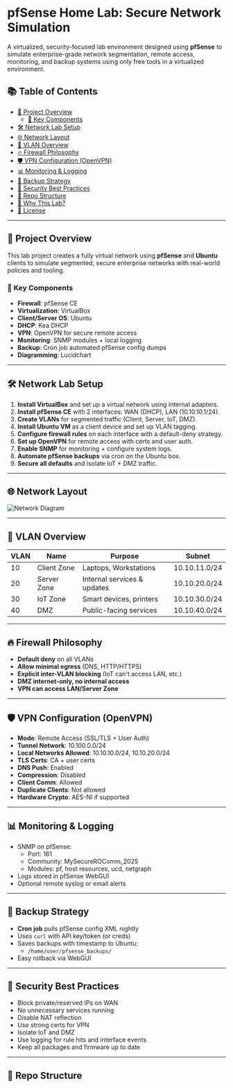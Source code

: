 # pfSense Home Lab: Secure Network Simulation

A virtualized, security-focused lab environment designed using **pfSense** to simulate enterprise-grade network segmentation, remote access, monitoring, and backup systems using only free tools in a virtualized environment.

## 📚 Table of Contents

- [🧰 Project Overview](#-project-overview)
  - [🔑 Key Components](#-key-components)
- [🛠️ Network Lab Setup](#️-network-lab-setup)
- [🌐 Network Layout](#-network-layout)
- [🧩 VLAN Overview](#-vlan-overview)
- [🔥 Firewall Philosophy](#-firewall-philosophy)
- [🛡️ VPN Configuration (OpenVPN)](#️-vpn-configuration-openvpn)
- [📊 Monitoring & Logging](#-monitoring--logging)
- [💾 Backup Strategy](#-backup-strategy)
- [🔐 Security Best Practices](#-security-best-practices)
- [📂 Repo Structure](#-repo-structure)
- [🔎 Why This Lab?](#-why-this-lab)
- [📝 License](#-license)

---

## 🧰 Project Overview

This lab project creates a fully virtual network using **pfSense** and **Ubuntu** clients to simulate segmented, secure enterprise networks with real-world policies and tooling.

### 🔑 Key Components

- **Firewall**: pfSense CE
- **Virtualization**: VirtualBox
- **Client/Server OS**: Ubuntu
- **DHCP**: Kea DHCP
- **VPN**: OpenVPN for secure remote access
- **Monitoring**: SNMP modules + local logging
- **Backup**: Cron job automated pfSense config dumps
- **Diagramming**: Lucidchart

---

## 🛠️ Network Lab Setup

1. **Install VirtualBox** and set up a virtual network using internal adapters.
2. **Install pfSense CE** with 2 interfaces: WAN (DHCP), LAN (10.10.10.1/24).
3. **Create VLANs** for segmented traffic (Client, Server, IoT, DMZ).
4. **Install Ubuntu VM** as a client device and set up VLAN tagging.
5. **Configure firewall rules** on each interface with a default-deny strategy.
6. **Set up OpenVPN** for remote access with certs and user auth.
7. **Enable SNMP** for monitoring + configure system logs.
8. **Automate pfSense backups** via cron on the Ubuntu box.
9. **Secure all defaults** and isolate IoT + DMZ traffic.

---

## 🌐 Network Layout
![Network Diagram](https://github.com/user-attachments/assets/c3a850a0-6082-4874-9cde-dad1f822edb9)

---

## 🧩 VLAN Overview

| VLAN  | Name        | Purpose                      | Subnet         |
|-------|-------------|------------------------------|----------------|
| 10    | Client Zone | Laptops, Workstations        | 10.10.11.0/24  |
| 20    | Server Zone | Internal services & updates  | 10.10.20.0/24  |
| 30    | IoT Zone    | Smart devices, printers      | 10.10.30.0/24  |
| 40    | DMZ         | Public-facing services       | 10.10.40.0/24  |

---

## 🔥 Firewall Philosophy

- **Default deny** on all VLANs
- **Allow minimal egress** (DNS, HTTP/HTTPS)
- **Explicit inter-VLAN blocking** (IoT can't access LAN, etc.)
- **DMZ internet-only, no internal access**
- **VPN can access LAN/Server Zone**

---

## 🛡️ VPN Configuration (OpenVPN)

- **Mode**: Remote Access (SSL/TLS + User Auth)
- **Tunnel Network**: 10.100.0.0/24
- **Local Networks Allowed**: 10.10.10.0/24, 10.10.20.0/24
- **TLS Certs**: CA + user certs
- **DNS Push**: Enabled
- **Compression**: Disabled
- **Client Comm**: Allowed
- **Duplicate Clients**: Not allowed
- **Hardware Crypto**: AES-NI if supported

---

## 📊 Monitoring & Logging

- SNMP on pfSense:
  - Port: 161
  - Community: MySecureROComm_2025
  - Modules: pf, host resources, ucd, netgraph
- Logs stored in pfSense WebGUI
- Optional remote syslog or email alerts

---

## 💾 Backup Strategy

- **Cron job** pulls pfSense config XML nightly
- Uses `curl` with API key/token (or creds)
- Saves backups with timestamp to Ubuntu:
  - `/home/user/pfsense_backups/`
- Easy rollback via WebGUI

---

## 🔐 Security Best Practices

- Block private/reserved IPs on WAN
- No unnecessary services running
- Disable NAT reflection
- Use strong certs for VPN
- Isolate IoT and DMZ
- Use logging for rule hits and interface events
- Keep all packages and firmware up to date

---

## 📂 Repo Structure

